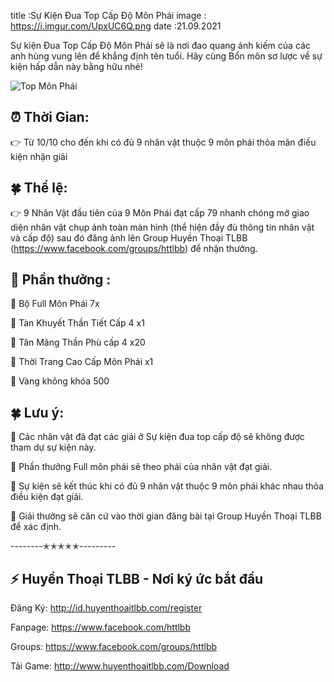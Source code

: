 title :Sự Kiện Đua Top Cấp Độ Môn Phái
image : https://i.imgur.com/UpxUC6Q.png
date  :21.09.2021

Sự kiện Đua Top Cấp Độ Môn Phái sẽ là nơi đao quang ảnh kiếm của các anh hùng vung lên để khẳng định tên tuổi. Hãy cùng Bổn môn sơ lược về sự kiện hấp dẫn này bằng hữu nhé!

![Top Môn Phái](https://i.imgur.com/UpxUC6Q.png)

## ⏰ Thời Gian:

👉 Từ 10/10 cho đến khi có đủ 9 nhân vật thuộc 9 môn phái thỏa mãn điều kiện nhận giải

## 🍀 Thể lệ:

👉 9 Nhân Vật đầu tiên của 9 Môn Phái đạt cấp 79 nhanh chóng mở giao diện nhân vật chụp ảnh toàn màn hình (thể hiện đầy đủ thông tin nhân vật và cấp độ) sau đó đăng ảnh lên Group Huyền Thoại TLBB (https://www.facebook.com/groups/httlbb) để nhận thưởng.

## 🎁 Phần thưởng :

🔸 Bộ Full Môn Phái 7x

🔸 Tàn Khuyết Thần Tiết Cấp 4 x1

🔸 Tân Mãng Thần Phù cấp 4 x20

🔸 Thời Trang Cao Cấp Môn Phái x1

🔸 Vàng không khóa 500

## 🍀 Lưu ý: 

🔹 Các nhân vật đã đạt các giải ở Sự kiện đua top cấp độ sẽ không được tham dự sự kiện này.

🔹 Phần thưởng Full môn phái sẽ theo phái của nhân vật đạt giải.

🔹 Sự kiện sẽ kết thúc khi có đủ 9 nhân vật thuộc 9 môn phái khác nhau thỏa điều kiện đạt giải.

🔹 Giải thưởng sẽ căn cứ vào thời gian đăng bài tại Group Huyền Thoại TLBB để xác định.

--------✭✭✭✭✭---------

## ⚡️ Huyền Thoại TLBB - Nơi ký ức bắt đầu

Đăng Ký: http://id.huyenthoaitlbb.com/register

Fanpage: https://www.facebook.com/httlbb

Groups: https://www.facebook.com/groups/httlbb

Tải Game: http://www.huyenthoaitlbb.com/Download

